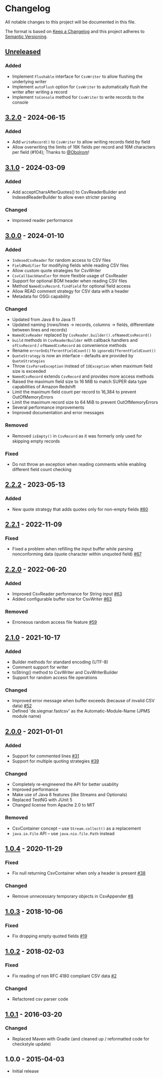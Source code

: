 # Changelog
All notable changes to this project will be documented in this file.

The format is based on [Keep a Changelog](https://keepachangelog.com/en/1.0.0/)
and this project adheres to [Semantic Versioning](https://semver.org/spec/v2.0.0.html).

## [Unreleased]
### Added
- Implement `Flushable` interface for `CsvWriter` to allow flushing the underlying writer
- Implement `autoFlush` option for `CsvWriter` to automatically flush the writer after writing a record
- Implement `toConsole` method for `CsvWriter` to write records to the console

## [3.2.0] - 2024-06-15
### Added
- Add `writeRecord()` to `CsvWriter` to allow writing records field by field
- Allow overwriting the limits of 16K fields per record and 16M characters per field (#104); Thanks to [@Obolrom](https://github.com/Obolrom)!

## [3.1.0] - 2024-03-09
### Added
- Add acceptCharsAfterQuotes() to CsvReaderBuilder and IndexedReaderBuilder to allow even stricter parsing

### Changed
- Improved reader performance

## [3.0.0] - 2024-01-10
### Added
- `IndexedCsvReader` for random access to CSV files
- `FieldModifier` for modifying fields while reading CSV files
- Allow custom quote strategies for CsvWriter
- `CsvCallbackHandler` for more flexible usage of CsvReader
- Support for optional BOM header when reading CSV files
- Method `NamedCsvRecord.findField` for optional field access
- Allow READ comment strategy for CSV data with a header
- Metadata for OSGi capability

### Changed
- Updated from Java 8 to Java 11
- Updated naming (rows/lines -> records, columns -> fields, differentiate between lines and records)
- `NamedCsvReader` replaced by `CsvReader.builder().ofNamedCsvRecord()`
- `build` methods in `CsvReaderBuilder` with callback handlers and `ofCsvRecord` / `ofNamedCsvRecord` as convenience methods
- Rename `errorOnDifferentFieldCount()` to `ignoreDifferentFieldCount()`
- `QuoteStrategy` is now an interface – defaults are provided by `QuoteStrategies`
- Throw `CsvParseException` instead of `IOException` when maximum field size is exceeded
- `NamedCsvRecord` extends `CsvRecord` and provides more access methods
- Raised the maximum field size to 16 MiB to match SUPER data type capabilities of Amazon Redshift
- Limit the maximum field count per record to 16,384 to prevent OutOfMemoryErrors
- Limit the maximum record size to 64 MiB to prevent OutOfMemoryErrors
- Several performance improvements
- Improved documentation and error messages

### Removed
- Removed `isEmpty()` in `CsvRecord` as it was formerly only used for skipping empty records

### Fixed
- Do not throw an exception when reading comments while enabling different field count checking

## [2.2.2] - 2023-05-13
### Added
- New quote strategy that adds quotes only for non-empty fields [\#80](https://github.com/osiegmar/FastCSV/pull/80)

## [2.2.1] - 2022-11-09
### Fixed
- Fixed a problem when refilling the input buffer while parsing nonconforming data (quote character within unquoted field) [\#67](https://github.com/osiegmar/FastCSV/issues/67)

## [2.2.0] - 2022-06-20
### Added
- Improved CsvReader performance for String input [\#63](https://github.com/osiegmar/FastCSV/issues/63)
- Added configurable buffer size for CsvWriter [\#63](https://github.com/osiegmar/FastCSV/issues/63)

### Removed
- Erroneous random access file feature [\#59](https://github.com/osiegmar/FastCSV/issues/59)

## [2.1.0] - 2021-10-17
### Added
- Builder methods for standard encoding (UTF-8)
- Comment support for writer
- toString() method to CsvWriter and CsvWriterBuilder
- Support for random access file operations

### Changed
- Improved error message when buffer exceeds (because of invalid CSV data) [\#52](https://github.com/osiegmar/FastCSV/issues/52)
- Defined 'de.siegmar.fastcsv' as the Automatic-Module-Name (JPMS module name)

## [2.0.0] - 2021-01-01
### Added
- Support for commented lines [\#31](https://github.com/osiegmar/FastCSV/issues/31)
- Support for multiple quoting strategies [\#39](https://github.com/osiegmar/FastCSV/issues/39)

### Changed
- Completely re-engineered the API for better usability
- Improved performance
- Make use of Java 8 features (like Streams and Optionals)
- Replaced TestNG with JUnit 5
- Changed license from Apache 2.0 to MIT

### Removed
- CsvContainer concept – use `Stream.collect()` as a replacement
- `java.io.File` API – use `java.nio.file.Path` instead

## [1.0.4] - 2020-11-29
### Fixed
- Fix null returning CsvContainer when only a header is present [\#38](https://github.com/osiegmar/FastCSV/issues/38)

### Changed
- Remove unnecessary temporary objects in CsvAppender [\#8](https://github.com/osiegmar/FastCSV/issues/8)

## [1.0.3] - 2018-10-06
### Fixed
- Fix dropping empty quoted fields [\#19](https://github.com/osiegmar/FastCSV/issues/19)

## [1.0.2] - 2018-02-03
### Fixed
- Fix reading of non RFC 4180 compliant CSV data [\#2](https://github.com/osiegmar/FastCSV/issues/2)

### Changed
- Refactored csv parser code

## [1.0.1] - 2016-03-20
### Changed
- Replaced Maven with Gradle (and cleaned up / reformatted code for checkstyle update)

## 1.0.0 - 2015-04-03

- Initial release

[Unreleased]: https://github.com/osiegmar/FastCSV/compare/v3.2.0...main
[3.2.0]: https://github.com/osiegmar/FastCSV/compare/v3.1.0...v3.2.0
[3.1.0]: https://github.com/osiegmar/FastCSV/compare/v3.0.0...v3.1.0
[3.0.0]: https://github.com/osiegmar/FastCSV/compare/v2.2.2...v3.0.0
[2.2.2]: https://github.com/osiegmar/FastCSV/compare/v2.2.1...v2.2.2
[2.2.1]: https://github.com/osiegmar/FastCSV/compare/v2.2.0...v2.2.1
[2.2.0]: https://github.com/osiegmar/FastCSV/compare/v2.1.0...v2.2.0
[2.1.0]: https://github.com/osiegmar/FastCSV/compare/v2.0.0...v2.1.0
[2.0.0]: https://github.com/osiegmar/FastCSV/compare/v1.0.4...v2.0.0
[1.0.4]: https://github.com/osiegmar/FastCSV/compare/v1.0.3...v1.0.4
[1.0.3]: https://github.com/osiegmar/FastCSV/compare/v1.0.2...v1.0.3
[1.0.2]: https://github.com/osiegmar/FastCSV/compare/v1.0.1...v1.0.2
[1.0.1]: https://github.com/osiegmar/FastCSV/compare/v1.0.0...v1.0.1
